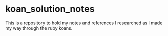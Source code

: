 # koan_solution_notes
This is a repository to hold my notes and references I researched as I made my way through the ruby koans. 